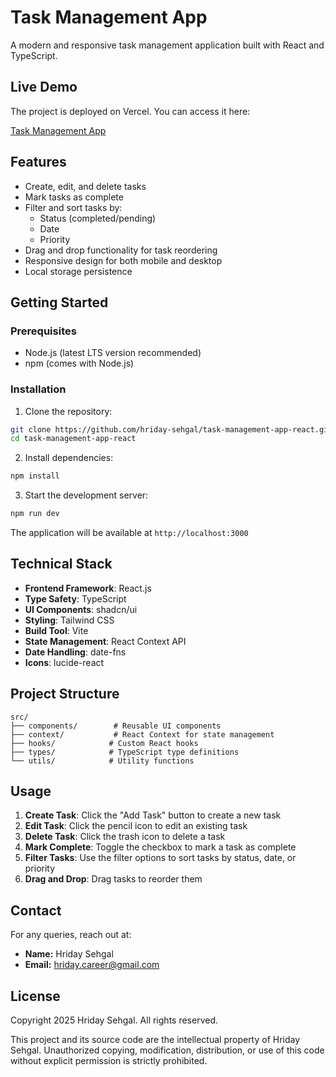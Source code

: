 # Task Management App

A modern and responsive task management application built with React and TypeScript.

## Live Demo

The project is deployed on Vercel. You can access it here:

[Task Management App](https://task-management-app-react.vercel.app/)

## Features

- Create, edit, and delete tasks
- Mark tasks as complete
- Filter and sort tasks by:
  - Status (completed/pending)
  - Date
  - Priority
- Drag and drop functionality for task reordering
- Responsive design for both mobile and desktop
- Local storage persistence

## Getting Started

### Prerequisites

- Node.js (latest LTS version recommended)
- npm (comes with Node.js)

### Installation

1. Clone the repository:
```bash
git clone https://github.com/hriday-sehgal/task-management-app-react.git
cd task-management-app-react
```

2. Install dependencies:
```bash
npm install
```

3. Start the development server:
```bash
npm run dev
```

The application will be available at `http://localhost:3000`

## Technical Stack

- **Frontend Framework**: React.js
- **Type Safety**: TypeScript
- **UI Components**: shadcn/ui
- **Styling**: Tailwind CSS
- **Build Tool**: Vite
- **State Management**: React Context API
- **Date Handling**: date-fns
- **Icons**: lucide-react

## Project Structure

```
src/
├── components/        # Reusable UI components
├── context/           # React Context for state management
├── hooks/            # Custom React hooks
├── types/            # TypeScript type definitions
└── utils/            # Utility functions
```

## Usage

1. **Create Task**: Click the "Add Task" button to create a new task
2. **Edit Task**: Click the pencil icon to edit an existing task
3. **Delete Task**: Click the trash icon to delete a task
4. **Mark Complete**: Toggle the checkbox to mark a task as complete
5. **Filter Tasks**: Use the filter options to sort tasks by status, date, or priority
6. **Drag and Drop**: Drag tasks to reorder them

## Contact

For any queries, reach out at:

- **Name:** Hriday Sehgal
- **Email:** hriday.career@gmail.com

## License

Copyright 2025 Hriday Sehgal. All rights reserved.

This project and its source code are the intellectual property of Hriday Sehgal. Unauthorized copying, modification, distribution, or use of this code without explicit permission is strictly prohibited.
